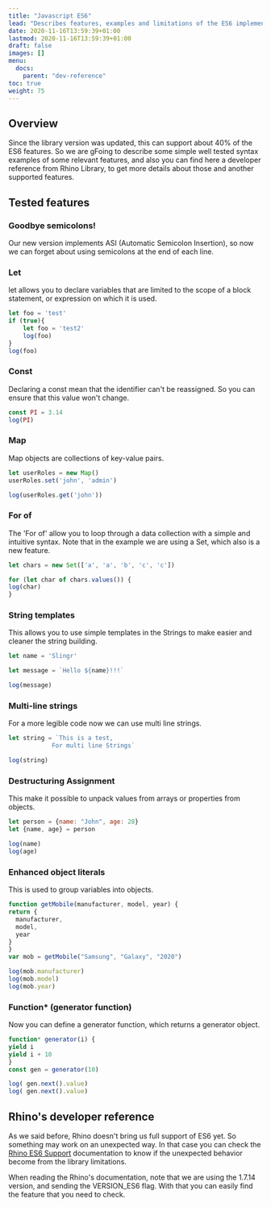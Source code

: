 ```yaml
---
title: "Javascript ES6"
lead: "Describes features, examples and limitations of the ES6 implementation"
date: 2020-11-16T13:59:39+01:00
lastmod: 2020-11-16T13:59:39+01:00
draft: false
images: []
menu:
  docs:
    parent: "dev-reference"
toc: true
weight: 75
---
```


## Overview

Since the library version was updated, this can support about 40% of the ES6 features.
So we are gFoing to describe some simple well tested syntax examples of some relevant features,
and also you can find here a developer reference from Rhino Library, to get more details
about those and another supported features.

## Tested features

### Goodbye semicolons!

Our new version implements ASI (Automatic Semicolon Insertion), 
so now we can forget about using semicolons at the end of each line.

### Let

let allows you to declare variables that are limited to the scope of a block statement, 
or expression on which it is used.

```js
let foo = 'test'
if (true){
    let foo = 'test2'
    log(foo)
}
log(foo)
```

### Const

Declaring a const mean that the identifier can't be reassigned. So you can ensure that this value won't change.

```js
const PI = 3.14
log(PI)
```
    
### Map

Map objects are collections of key-value pairs.

```js
let userRoles = new Map()
userRoles.set('john', 'admin')

log(userRoles.get('john'))
```

### For of

The 'For of' allow you to loop through a data collection with a simple and intuitive syntax.
Note that in the example we are using a Set, which also is a new feature.

```js
let chars = new Set(['a', 'a', 'b', 'c', 'c'])

for (let char of chars.values()) {
log(char)
}
```

### String templates

This allows you to use simple templates in the Strings to make easier and cleaner the string building.

```js
let name = 'Slingr'

let message = `Hello ${name}!!!`

log(message)
```

### Multi-line strings

For a more legible code now we can use multi line strings.

```js
let string = `This is a test,     
            For multi line Strings`

log(string)
```

### Destructuring Assignment

This make it possible to unpack values from arrays or properties from objects.

```js
let person = {name: "John", age: 28}
let {name, age} = person

log(name)
log(age)
```

### Enhanced object literals

This is used to group variables into objects.

```js
function getMobile(manufacturer, model, year) {
return {
  manufacturer,
  model,
  year
}
}
var mob = getMobile("Samsung", "Galaxy", "2020")

log(mob.manufacturer)
log(mob.model)
log(mob.year)
```

### Function* (generator function)

Now you can define a generator function, which returns a generator object.

```js
function* generator(i) {
yield i
yield i + 10
}
const gen = generator(10)

log( gen.next().value)
log( gen.next().value)
```

## Rhino's developer reference

As we said before, Rhino doesn't bring us full support of ES6 yet. So something may work on an unexpected way.
In that case you can check the [Rhino ES6 Support](https://mozilla.github.io/rhino/compat/engines.html) documentation to know if the unexpected behavior become from the library limitations.

When reading the Rhino's documentation, note that we are using the 1.7.14 version, and sending the VERSION_ES6 flag.
With that you can easily find the feature that you need to check.
